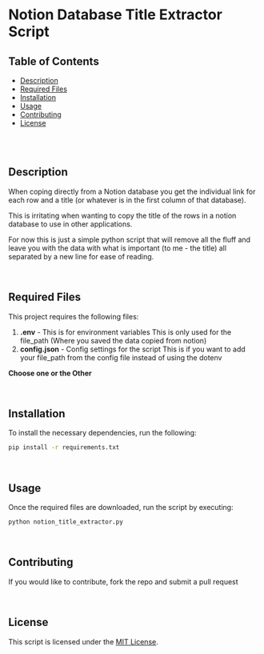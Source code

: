 # Notion Database Title Extractor Script
## Table of Contents
- [Description](#description)
- [Required Files](#required-files)
- [Installation](#installation)
- [Usage](#usage)
- [Contributing](#contributing)
- [License](#license)

<br><br>

## Description 

When coping directly from a Notion database you get the individual link for each row and a title (or whatever is in the first column of that database). 

This is irritating when wanting to copy the title of the rows in a notion database to use in other applications. 

For now this is just a simple python script that will remove all the fluff and leave you with the data with what is important (to me - the title) all separated by a new line for ease of reading. 

<br>

## Required Files

This project requires the following files:

1. **.env** - This is for environment variables
        This is only used for the file_path (Where you saved the data copied from notion)
2. **config.json** - Config settings for the script
        This is if you want to add your file_path from the config file instead of using the dotenv
        
**Choose one or the Other**

<br>

## Installation
To install the necessary dependencies, run the following:

```bash
pip install -r requirements.txt

```

<br>

## Usage
Once the required files are downloaded, run the script by executing: 
``` bash
python notion_title_extractor.py
```

<br>

## Contributing
If you would like to contribute, fork the repo and submit a pull request 

<br>

## License 
This script is licensed under the [MIT License](LICENSE).

